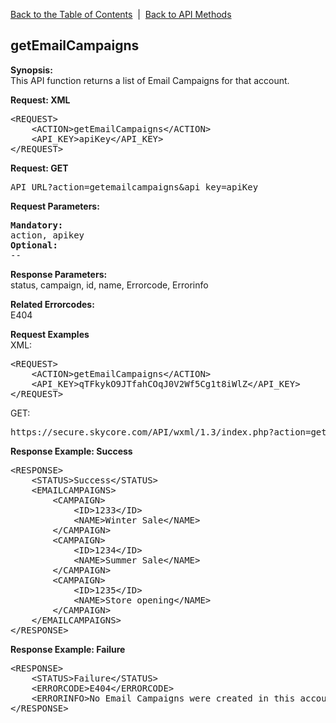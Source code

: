 <a href="/1.3/README.md">Back to the Table of Contents</a>&nbsp;&nbsp;|&nbsp;&nbsp;<a href="API_METHODS.md">Back to API Methods</a>
<h2>getEmailCampaigns</h2>
<p><strong>Synopsis:</strong><br />
This API function returns a list of Email Campaigns for that account.</p>
<div><strong>Request: XML</strong></div>
<pre>&lt;REQUEST&gt;
    &lt;ACTION&gt;getEmailCampaigns&lt;/ACTION&gt;
    &lt;API_KEY&gt;apiKey&lt;/API_KEY&gt;
&lt;/REQUEST&gt;</pre>
<div><strong>Request: GET</strong></div>
<pre>API_URL?action=getemailcampaigns&amp;api_key=apiKey</pre>
<div><strong>Request Parameters:</strong></div>
<pre><strong>Mandatory:</strong>
action, apikey
<strong>Optional:</strong>
--
</pre>

<strong>Response Parameters:</strong><br />
status, campaign, id, name, Errorcode, Errorinfo

<strong>Related Errorcodes: </strong><br />
E404
<div><strong>Request Examples</strong></div>
XML:
<pre>&lt;REQUEST&gt;
    &lt;ACTION&gt;getEmailCampaigns&lt;/ACTION&gt;
    &lt;API_KEY&gt;qTFkykO9JTfahCOqJ0V2Wf5Cg1t8iWlZ&lt;/API_KEY&gt;    
&lt;/REQUEST&gt;</pre>
GET:
<pre>https://secure.skycore.com/API/wxml/1.3/index.php?action=getemailcampaigns&api_key=qTFkykO9JTfahCOqJ0V2Wf5Cg1t8iWlZ</pre>
<div><strong>Response Example: Success</strong></div>
<pre>&lt;RESPONSE&gt;
    &lt;STATUS&gt;Success&lt;/STATUS&gt;
    &lt;EMAILCAMPAIGNS&gt;    
        &lt;CAMPAIGN&gt;
            &lt;ID&gt;1233&lt;/ID&gt;
            &lt;NAME&gt;Winter Sale&lt;/NAME&gt;
        &lt;/CAMPAIGN&gt;
        &lt;CAMPAIGN&gt;
            &lt;ID&gt;1234&lt;/ID&gt;
            &lt;NAME&gt;Summer Sale&lt;/NAME&gt;
        &lt;/CAMPAIGN&gt;
        &lt;CAMPAIGN&gt;
            &lt;ID&gt;1235&lt;/ID&gt;
            &lt;NAME&gt;Store opening&lt;/NAME&gt;
        &lt;/CAMPAIGN&gt;
    &lt;/EMAILCAMPAIGNS&gt;
&lt;/RESPONSE&gt;</pre>
<div><strong>Response Example: Failure</strong></div>
<pre>&lt;RESPONSE&gt;
    &lt;STATUS&gt;Failure&lt;/STATUS&gt;
    &lt;ERRORCODE&gt;E404&lt;/ERRORCODE&gt;
    &lt;ERRORINFO&gt;No Email Campaigns were created in this account&lt;/ERRORINFO&gt;
&lt;/RESPONSE&gt;</pre>
